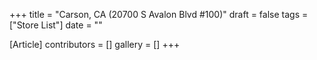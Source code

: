 +++
title = "Carson, CA (20700 S Avalon Blvd #100)"
draft = false
tags = ["Store List"]
date = ""

[Article]
contributors = []
gallery = []
+++